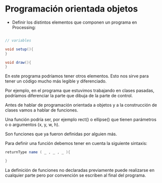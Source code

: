 # Programación orientada objetos

- Definir los distintos elementos que componen un programa en Processing:

```java

// variables 

void setup(){
}

void draw(){
}
```

En este programa podríamos tener otros elementos. Esto nos sirve para tener un código mucho más legible y diferenciado.

Por ejemplo, en el programa que estuvimos trabajando en clases pasadas, podríamos diferenciar la parte que dibuja de la parte de control.

Antes de hablar de programación orientada a objetos y a la construcción de clases vamos a hablar de funciones.

Una función podría ser, por ejemplo rect() o ellipse() que tienen parámetros o o argumentos (x, y, w, h).

Son funciones que ya fueron definidas por alguien más.

Para definir una función debemos tener en cuenta la siguiente sintaxis:

```java
returnType name ( _ , _ , _ ){

}
```

La definición de funciones no declaradas previamente puede realizarse en cualquier parte pero por convención se escriben al final del programa.

   
